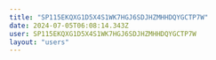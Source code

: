 ```yaml
---
title: "SP115EKQXG1D5X4S1WK7HGJ6SDJHZMHHDQYGCTP7W"
date: 2024-07-05T06:08:14.343Z
user: SP115EKQXG1D5X4S1WK7HGJ6SDJHZMHHDQYGCTP7W
layout: "users"
---
```

    